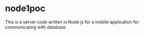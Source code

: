 node1poc
========

This is a server code written in Node js for a mobile application for communicating with database
